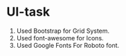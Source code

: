# UI-task

1. Used Bootstrap for Grid System.
2. Used font-awesome for Icons.
3. Used Google Fonts For Roboto font.
